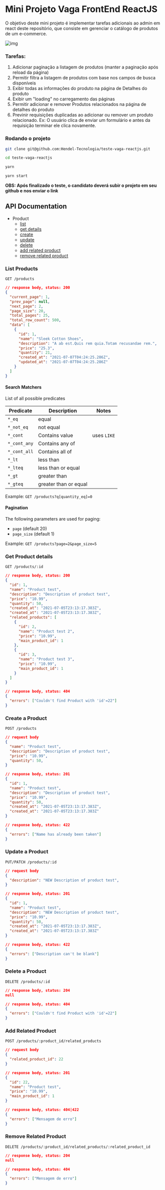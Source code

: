 # Mini Projeto Vaga FrontEnd ReactJS

O objetivo deste mini projeto é implementar tarefas adicionais ao admin em react deste repositório, que consiste em gerenciar o catálogo de produtos de um e-commerce.

![img](screenshot.png)

### Tarefas:
1. Adicionar paginação a listagem de produtos (manter a paginação após reload da página)
2. Permitir filtra a listagem de produtos com base nos campos de busca disponíveis
3. Exibir todas as informações do produto na página de Detalhes do produto
4. Exibir um "loading" no carregamento das páginas
5. Permitir adicionar e remover Produtos relacionados na página de detalhes do produto
6. Previnir requisições duplicadas ao adicionar ou remover um produto relacionado. Ex: O usuário clica de enviar um formulário e antes da requisição terminar ele clica novamente.

### Rodando o projeto

```bash
git clone git@github.com:Hendel-Tecnologia/teste-vaga-reactjs.git
```

```bash
cd teste-vaga-reactjs
```

```bash
yarn
```

```bash
yarn start
```

__OBS: Após finalizado o teste, o candidato deverá subir o projeto em seu github e nos enviar o link__

## API Documentation
- Product
  - [list](#list-products)
  - [get details](#get-product-details)
  - [create](#create-a-product)
  - [update](#update-a-product)
  - [delete](#delete-a-product)
  - [add related product](#add-related-product)
  - [remove related product](#remove-related-product)

### List Products
```
GET /products
```

```json
// response body, status: 200
{
  "current_page": 1,
  "prev_page": null,
  "next_page": 2,
  "page_size": 20,
  "total_pages": 25,
  "total_row_count": 500,
  "data": [
    {
      "id": 1,
      "name": "Sleek Cotton Shoes",
      "description": "A ab est.Quis rem quia.Totam recusandae rem.",
      "price": "25.3",
      "quantity": 21,
      "created_at": "2021-07-07T04:24:25.286Z",
      "updated_at": "2021-07-07T04:24:25.286Z"
    }
  ]
}
```

#### Search Matchers

List of all possible predicates

| Predicate | Description | Notes |
| ------------- | ------------- |-------- |
| `*_eq`  | equal  | |
| `*_not_eq` | not equal | |
| `*_cont` | Contains value | uses `LIKE` |
| `*_cont_any` | Contains any of | |
| `*_cont_all` | Contains all of | |
| `*_lt` | less than | |
| `*_lteq` | less than or equal | |
| `*_gt` | greater than | |
| `*_gteq` | greater than or equal | |

Example: `GET /products?q[quantity_eq]=0`

#### Pagination

The following parameters are used for paging:
  - `page` (default 20)
  - `page_size` (default 1)

Example: `GET /products?page=2&page_size=5`

### Get Product details
```
GET /products/:id
```

```json
// response body, status: 200
{
  "id": 1,
  "name": "Product test",
  "description": "Description of product test",
  "price": "10.99",
  "quantity": 50,
  "created_at": "2021-07-05T23:13:17.383Z",
  "created_at": "2021-07-05T23:13:17.383Z",
  "related_products": [
    {
      "id": 2,
      "name": "Product test 2",
      "price": "10.99",
      "main_product_id": 1
    },
    {
      "id": 3,
      "name": "Product test 3",
      "price": "10.99",
      "main_product_id": 1
    }
  ]
}
```

```json
// response body, status: 404
{
  "errors": ["Couldn't find Product with 'id'=22"]
}
```

### Create a Product
```
POST /products
```

```json
// request body
{
  "name": "Product test",
  "description": "Description of product test",
  "price": "10.99",
  "quantity": 50,
}
```

```json
// response body, status: 201
{
  "id": 1,
  "name": "Product test",
  "description": "Description of product test",
  "price": "10.99",
  "quantity": 50,
  "created_at": "2021-07-05T23:13:17.383Z",
  "created_at": "2021-07-05T23:13:17.383Z"
}
```

```json
// response body, status: 422
{
  "errors": ["Name has already been taken"]
}
```

### Update a Product
```
PUT/PATCH /products/:id
```

```json
// request body
{
  "description": "NEW Description of product test",
}
```

```json
// response body, status: 201
{
  "id": 1,
  "name": "Product test",
  "description": "NEW Description of product test",
  "price": "10.99",
  "quantity": 50,
  "created_at": "2021-07-05T23:13:17.383Z",
  "created_at": "2021-07-05T23:13:17.383Z"
}
```

```json
// response body, status: 422
{
  "errors": ["Description can't be blank"]
}
```

### Delete a Product

```
DELETE /products/:id
```

```json
// response body, status: 204
null
```

```json
// response body, status: 404
{
  "errors": ["Couldn't find Product with 'id'=22"]
}
```

### Add Related Product
```
POST /products/:product_id/related_products
```

```json
// request body
{
  "related_product_id": 22
}
```

```json
// response body, status: 201
{
  "id": 22,
  "name": "Product test",
  "price": "10.99",
  "main_product_id": 1
}
```

```json
// response body, status: 404|422
{
  "errors": ["Mensagem de erro"]
}
```

### Remove Related Product

```
DELETE /products/:product_id/related_products/:related_product_id
```

```json
// response body, status: 204
null
```

```json
// response body, status: 404
{
  "errors": ["Mensagem de erro"]
}
```
